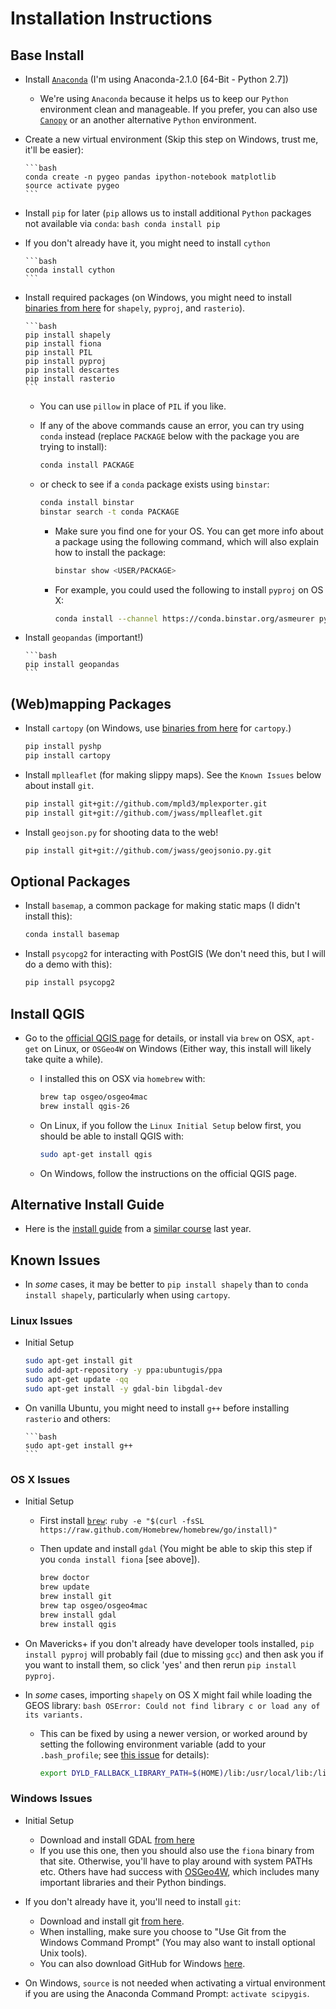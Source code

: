 # Installation Instructions 

## Base Install

* Install [`Anaconda`](http://continuum.io/downloads) (I'm using Anaconda-2.1.0 [64-Bit - Python 2.7])
   * We're using `Anaconda` because it helps us to keep our `Python` environment clean and manageable. If you prefer, you can also use [`Canopy`](https://store.enthought.com/downloads/) or an another alternative `Python` environment.

* Create a new virtual environment (Skip this step on Windows, trust me, it'll be easier):

      ```bash
      conda create -n pygeo pandas ipython-notebook matplotlib
      source activate pygeo
      ```
* Install `pip` for later (`pip` allows us to install additional `Python` packages not available via `conda`:
      ```bash
      conda install pip
      ```

* If you don't already have it, you might need to install `cython`

      ```bash
      conda install cython
      ```

* Install required packages (on Windows, you might need to install [binaries from here](http://www.lfd.uci.edu/~gohlke/pythonlibs/) for `shapely`, `pyproj`, and `rasterio`).

      ```bash
      pip install shapely
      pip install fiona
      pip install PIL
      pip install pyproj
      pip install descartes
      pip install rasterio
      ```
  * You can use `pillow` in place of `PIL` if you like.
  * If any of the above commands cause an error, you can try using `conda` instead (replace `PACKAGE` below with the package you are trying to install):

    ```bash
    conda install PACKAGE
    ```
  * or check to see if a `conda` package exists using `binstar`:

    ```bash
    conda install binstar
    binstar search -t conda PACKAGE
    ```
    * Make sure you find one for your OS. You can get more info about a package using the following command, which will also explain how to install the package:

      ```bash
      binstar show <USER/PACKAGE>
      ```
    * For example, you could used the following to install `pyproj` on OS X:

      ```bash
      conda install --channel https://conda.binstar.org/asmeurer pyproj
      ```

* Install `geopandas` (important!)

      ```bash
      pip install geopandas
      ```

## (Web)mapping Packages

* Install `cartopy` (on Windows, use [binaries from here](http://www.lfd.uci.edu/~gohlke/pythonlibs/) for `cartopy`.)

    ```bash 
    pip install pyshp
    pip install cartopy
    ```

* Install `mplleaflet` (for making slippy maps). See the `Known Issues` below about install `git`.

    ```bash
    pip install git+git://github.com/mpld3/mplexporter.git
    pip install git+git://github.com/jwass/mplleaflet.git
    ```

* Install `geojson.py` for shooting data to the web!

    ```bash
    pip install git+git://github.com/jwass/geojsonio.py.git
    ```

## Optional Packages

* Install `basemap`, a common package for making static maps (I didn't install this):

    ```bash
    conda install basemap
    ```

* Install `psycopg2` for interacting with PostGIS (We don't need this, but I will do a demo with this):

    ```bash
    pip install psycopg2
    ```

## Install QGIS

* Go to the [official QGIS page](http://qgis.org/en/site/forusers/download.html) for details, or install via `brew` on OSX, `apt-get` on Linux, or `OSGeo4W` on Windows (Either way, this install will likely take quite a while).
  * I installed this on OSX via `homebrew` with:

    ```bash
    brew tap osgeo/osgeo4mac
    brew install qgis-26
    ```
  * On Linux, if you follow the `Linux Initial Setup` below first, you should be able to install QGIS with:

    ```bash
    sudo apt-get install qgis
    ```
    
  * On Windows, follow the instructions on the official QGIS page.

## Alternative Install Guide

* Here is the [install guide](https://github.com/kjordahl/SciPy2013#installation-instructions) from a [similar course](https://github.com/kjordahl/SciPy2013) last year.

## Known Issues

* In *some* cases, it may be better to `pip install shapely` than to `conda install shapely`, particularly when using `cartopy`.

### Linux Issues

* Initial Setup

    ```bash
    sudo apt-get install git
    sudo add-apt-repository -y ppa:ubuntugis/ppa
    sudo apt-get update -qq
    sudo apt-get install -y gdal-bin libgdal-dev
    ```

* On vanilla Ubuntu, you might need to install `g++` before installing `rasterio` and others:

      ```bash
      sudo apt-get install g++
      ```

### OS X Issues

* Initial Setup
   * First install [`brew`](http://brew.sh/): `ruby -e "$(curl -fsSL https://raw.github.com/Homebrew/homebrew/go/install)"`
   * Then update and install `gdal` (You might be able to skip this step if you `conda install fiona` [see above]).

      ```bash
      brew doctor
      brew update
      brew install git
      brew tap osgeo/osgeo4mac
      brew install gdal
      brew install qgis
      ```
      
* On Mavericks+ if you don't already have developer tools installed, `pip install pyproj` will 
probably fail (due to missing `gcc`) and then ask you if you want to install them, so click 'yes' and 
then rerun `pip install pyproj`.

* In *some* cases, importing `shapely` on OS X might fail while loading the GEOS library:
      ```bash
      OSError: Could not find library c or load any of its variants.
      ```
  * This can be fixed by using a newer version, or worked around by setting the following environment variable (add to your `.bash_profile`; see [this issue](https://github.com/cfarmer/python_geospatial/issues/3) for details):

      ```bash
      export DYLD_FALLBACK_LIBRARY_PATH=$(HOME)/lib:/usr/local/lib:/lib:/usr/lib
      ```

### Windows Issues

* Initial Setup
   * Download and install GDAL [from here](http://www.lfd.uci.edu/~gohlke/pythonlibs/#gdal)
   * If you use this one, then you should also use the `fiona` binary from that site. Otherwise, you'll have to play around with system PATHs etc. Others have had success with [OSGeo4W](http://trac.osgeo.org/osgeo4w/), which includes many important libraries and their Python bindings.

* If you don't already have it, you'll need to install `git`:
    * Download and install git [from here](http://www.git-scm.com/downloads).
    * When installing, make sure you choose to "Use Git from the Windows Command Prompt" (You may also want to install optional Unix tools).
    * You can also download GitHub for Windows [here](https://windows.github.com/).

* On Windows, `source` is not needed when activating a virtual environment if you are using the Anaconda Command Prompt:  `activate scipygis`.

